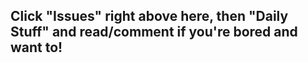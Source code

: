 Click "Issues" right above here, then "Daily Stuff" and read/comment if you're bored and want to!  
-----------------------------------------------------------------------------------------
